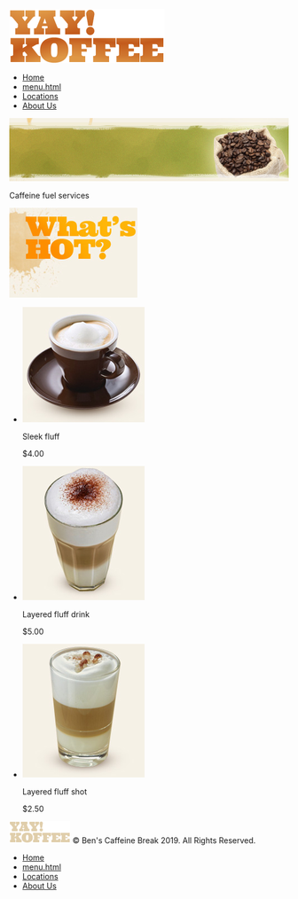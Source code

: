 <head>
	<meta charset="UTF-8">
	<title>Ben's menu</title>
    <link rel="stylesheet" type="text/css" media="all" href="css/style.css" />
</head>

<div id="page">
<div>
    <div id="header">

[![Image](images/logo.png)](index.html)
*   [Home](index.html)
*   [menu.html](menu.html)
*   [Locations](locations.html)
*   [About Us](about.html)
    </div>

<div id="body">
    <div id="figure">

![Image](images/headline-menu.jpg) 

<span>

Caffeine fuel services

</span>
    </div>
<div>
    <a class="whatshot">

![What's Hot](images/whats-hot2.jpg)

</a>
<div>

*   ![Image](images/coffee3.jpg)

    <div>
    <div class="drinkname">

    Sleek fluff
    </div>
    <div>

    $4.00
    </div>
    </div>
    
*   ![Image](images/coffee4.jpg)

    <div>
    <div class="drinkname">

    Layered fluff drink
    </div>
    <div>

    $5.00
    </div>
    </div>
*   ![Image](images/coffee5.jpg)

     <div>
    <div class="drinkname">

    Layered fluff shot
    </div>
    <div>

    $2.50
    </div>
    </div>
</div>
</div>
</div>

<div id="footer">
    <div>

[![Image](images/logo2.png)](index.html) © Ben's Caffeine Break 2019\. All Rights Reserved.
</div>
<div class="section">
	
*   [Home](index.html)
*   [menu.html](menu.html)
*   [Locations](locations.html)
*   [About Us](about.html)

</div>
        </div>
    </div>
</div>